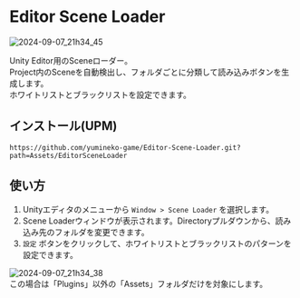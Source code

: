 ﻿# Editor Scene Loader
 ![2024-09-07_21h34_45](https://github.com/user-attachments/assets/7c33a5a6-d058-42ce-8047-9c3107e2c2a3)

Unity Editor用のSceneローダー。  
Project内のSceneを自動検出し、フォルダごとに分類して読み込みボタンを生成します。  
ホワイトリストとブラックリストを設定できます。  

## インストール(UPM)
```
https://github.com/yumineko-game/Editor-Scene-Loader.git?path=Assets/EditorSceneLoader
```

## 使い方
1. Unityエディタのメニューから `Window > Scene Loader` を選択します。
2. Scene Loaderウィンドウが表示されます。Directoryプルダウンから、読み込み先のフォルダを変更できます。
3. `設定` ボタンをクリックして、ホワイトリストとブラックリストのパターンを設定できます。
  
  
![2024-09-07_21h34_38](https://github.com/user-attachments/assets/63438305-331c-4d6f-b528-7283a4e2c4af)  
この場合は「Plugins」以外の「Assets」フォルダだけを対象にします。
